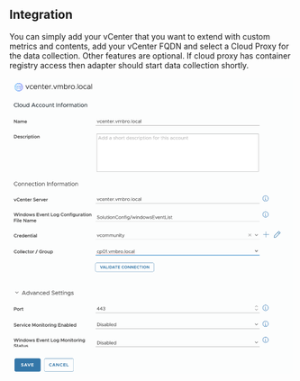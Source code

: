 
## Integration
You can simply add your vCenter that you want to extend with custom metrics and contents, add your vCenter FQDN and select a Cloud Proxy for the data collection. Other features are optional. If cloud proxy has container registry access then adapter should start data collection shortly.

![Adapter-Topology](Documentation-Images/screenshots/Configuration/Adapter_Account_Integration.png)

